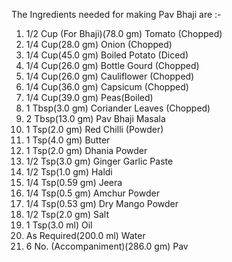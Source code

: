 The Ingredients needed for making Pav Bhaji are :-

1. 1/2 Cup (For Bhaji)(78.0 gm) Tomato (Chopped)
2. 1/4 Cup(28.0 gm) Onion (Chopped)
3. 1/4 Cup(45.0 gm) Boiled Potato (Diced)
4. 1/4 Cup(26.0 gm) Bottle Gourd (Chopped)
5. 1/4 Cup(26.0 gm) Cauliflower (Chopped)
6. 1/4 Cup(36.0 gm) Capsicum (Chopped)
7. 1/4 Cup(39.0 gm) Peas(Boiled)
8. 1 Tbsp(3.0 gm) Coriander Leaves (Chopped)
9. 2 Tbsp(13.0 gm) Pav Bhaji Masala
10. 1 Tsp(2.0 gm) Red Chilli (Powder)
11. 1 Tsp(4.0 gm) Butter
12. 1 Tsp(2.0 gm) Dhania Powder
13. 1/2 Tsp(3.0 gm) Ginger Garlic Paste
14. 1/2 Tsp(1.0 gm) Haldi
15. 1/4 Tsp(0.59 gm) Jeera
16. 1/4 Tsp(0.5 gm) Amchur Powder
17. 1/4 Tsp(0.53 gm) Dry Mango Powder
18. 1/2 Tsp(2.0 gm) Salt
19. 1 Tsp(3.0 ml) Oil
20. As Required(200.0 ml) Water
21. 6 No. (Accompaniment)(286.0 gm) Pav
